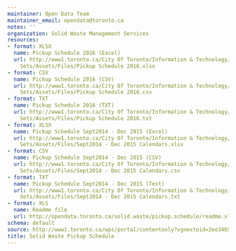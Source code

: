 ```yaml
---
maintainer: Open Data Team
maintainer_email: opendata@toronto.ca
notes: ''
organization: Solid Waste Management Services
resources:
- format: XLSX
  name: Pickup Schedule 2016 (Excel)
  url: http://www1.toronto.ca/City Of Toronto/Information & Technology/Open Data/Data
    Sets/Assets/Files/Pickup Schedule 2016.xlsx
- format: CSV
  name: Pickup Schedule 2016 (CSV)
  url: http://www1.toronto.ca/City Of Toronto/Information & Technology/Open Data/Data
    Sets/Assets/Files/Pickup Schedule 2016.csv
- format: TXT
  name: Pickup Schedule 2016 (TXT)
  url: http://www1.toronto.ca/City Of Toronto/Information & Technology/Open Data/Data
    Sets/Assets/Files/Pickup Schedule 2016.txt
- format: XLSX
  name: Pickup Schedule Sept2014 - Dec 2015 (Excel)
  url: http://www1.toronto.ca/City Of Toronto/Information & Technology/Open Data/Data
    Sets/Assets/Files/Sept2014 - Dec 2015 Calendars.xlsx
- format: CSV
  name: Pickup Schedule Sept2014 - Dec 2015 (CSV)
  url: http://www1.toronto.ca/City Of Toronto/Information & Technology/Open Data/Data
    Sets/Assets/Files/Sept2014 - Dec 2015 Calendars.csv
- format: TXT
  name: Pickup Schedule Sept2014 - Dec 2015 (Text)
  url: http://www1.toronto.ca/City Of Toronto/Information & Technology/Open Data/Data
    Sets/Assets/Files/Sept2014 - Dec 2015 Calendars.txt
- format: XLS
  name: Readme file
  url: http://opendata.toronto.ca/solid.waste/pickup.schedule/readme.xls
schema: default
source: http://www1.toronto.ca/wps/portal/contentonly?vgnextoid=2ee34b5073cfa310VgnVCM10000071d60f89RCRD&vgnextchannel=1a66e03bb8d1e310VgnVCM10000071d60f89RCRD
title: Solid Waste Pickup Schedule
---
```

